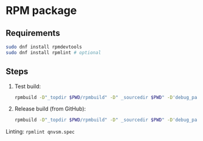 # RPM package

## Requirements

```bash
sudo dnf install rpmdevtools
sudo dnf install rpmlint # optional
```

## Steps

1. Test build:
   ```bash
   rpmbuild -D"_topdir $PWD/rpmbuild" -D" _sourcedir $PWD" -D'debug_package %{nil}' -bb qnvsm.spec
   ```
2. Release build (from GitHub):
   ```bash
   rpmbuild -D"_topdir $PWD/rpmbuild" -D" _sourcedir $PWD" -D'debug_package %{nil}' -D'build_source github' -bb qnvsm.spec
   ```
   
Linting: `rpmlint qnvsm.spec`
